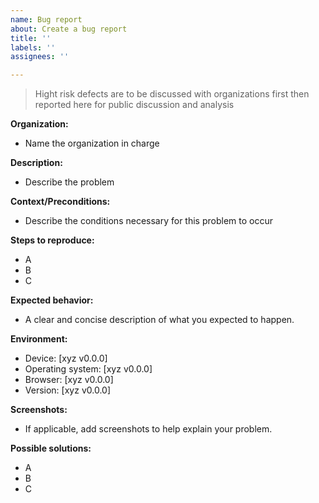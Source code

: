 ```yaml
---
name: Bug report
about: Create a bug report
title: ''
labels: ''
assignees: ''

---
```


> Hight risk defects are to be discussed with organizations first then reported here for public discussion and analysis

**Organization:**
- Name the organization in charge

**Description:**
- Describe the problem

**Context/Preconditions:**
- Describe the conditions necessary for this problem to occur

**Steps to reproduce:**
- A
- B
- C

**Expected behavior:**
- A clear and concise description of what you expected to happen.

**Environment:**
 - Device: [xyz v0.0.0]
 - Operating system: [xyz v0.0.0]
 - Browser: [xyz v0.0.0]
 - Version: [xyz v0.0.0]

**Screenshots:**
- If applicable, add screenshots to help explain your problem.

**Possible solutions:**
- A
- B
- C
